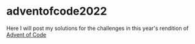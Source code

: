 # adventofcode2022

Here I will post my solutions for the challenges in this year's rendition of [Advent of Code](https://adventofcode.com/2022/)

